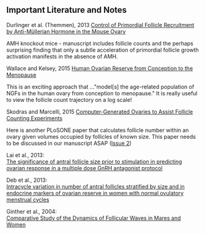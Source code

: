 ## Important Literature and Notes

Durlinger et al. (Themmen), 2013
[Control of Primordial Follicle Recruitment by Anti-Müllerian Hormone in the Mouse Ovary](http://press.endocrine.org/doi/abs/10.1210/endo.140.12.7204)

AMH knockout mice - manuscript includes follicle counts and the perhaps surprising finding that only a subtle acceleration of primordial follicle growth activation manifests in the absence of AMH.

Wallace and Kelsey, 2015
[Human Ovarian Reserve from Conception to the Menopause](http://journals.plos.org/plosone/article?id=10.1371/journal.pone.0008772)

This is an exciting approach that ..."model[s] the age-related population of NGFs in the human ovary from conception to menopause." It is really useful to view the follicle count trajectory on a log scale!

Skodras and Marcelli, 2015
[Computer-Generated Ovaries to Assist Follicle Counting Experiments](http://journals.plos.org/plosone/article?id=10.1371/journal.pone.0120242#sec002)

Here is another PLoSONE paper that calculates follicle number within an ovary given volumes occupied by follicles of known size. This paper needs to be discussed in our manuscript ASAP ([Issue 2](https://github.com/johnsonlab/OvSim/issues/2))

Lai et al., 2013:  
[The significance of antral follicle size prior to stimulation in predicting ovarian response in a multiple dose GnRH antagonist protocol](http://www.ncbi.nlm.nih.gov/pmc/articles/PMC3544237/)

Deb et al., 2013:  
[Intracycle variation in number of antral follicles stratified by size and in endocrine markers of ovarian reserve in women with normal ovulatory menstrual cycles](http://onlinelibrary.wiley.com/doi/10.1002/uog.11226/full)

Ginther et al., 2004:  
[Comparative Study of the Dynamics of Follicular Waves in Mares and Women](http://www.ncbi.nlm.nih.gov/pmc/articles/PMC2891974/figure/F4/)

